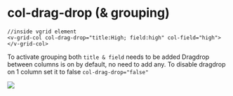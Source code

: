 # col-drag-drop (& grouping)


```
//inside vgrid element
<v-grid-col col-drag-drop="title:High; field:high" col-field="high"></v-grid-col>
```

To activate grouping both ```title & field``` needs to be added
Dragdrop between columns is on by default, no need to add any.
To disable dragdrop on 1 column set it to false
```col-drag-drop="false"```

![](../vgridanimation/v-drag-drop-grouping-animation.gif)

